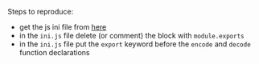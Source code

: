 Steps to reproduce:
- get the js ini file from [here](https://github.com/npm/ini/blob/main/lib/ini.js)
- in the `ini.js` file delete (or comment) the block with `module.exports`
- in the `ini.js` file put the `export` keyword before the `encode` and `decode` function declarations
